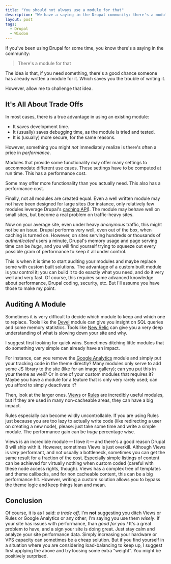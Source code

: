 ```yaml
---
title: "You should not always use a module for that"
description: "We have a saying in the Drupal community: there's a module for that. Allow me to challenge that idea."
layout: post
tags:
  - Drupal
  - Wisdom
---
```


If you've been using Drupal for some time, you know there's a saying in the community:

> There's a module for that

The idea is that, if you need something, there's a good chance someone has already written a module for it. Which saves you the trouble of writing it.

However, allow me to challenge that idea.

## It's All About Trade Offs

In most cases, there is a true advantage in using an existing module:

* It saves development time.
* It (usually) saves debugging time, as the module is tried and tested.
* It is (usually) more secure, for the same reasons.

However, something you might *not* immediately realize is there's often a price in *performance*.

Modules that provide some functionality may offer many settings to accommodate different use cases. These settings have to be computed at run time. This has a performance cost.

Some may offer more functionality than you actually need. This also has a performance cost.

Finally, not all modules are created equal. Even a well written module may not have been designed for large sites (for instance, only relatively few modules leverage Drupal's [caching API](https://www.drupal.org/node/145279)). The module may behave well on small sites, but become a real problem on traffic-heavy sites.

Now on your average site, even under heavy *anonymous* traffic, this might not be an issue. Drupal performs very well, even out of the box, when caching is turned on. However, on sites serving hundreds or thousands of *authenticated* users a minute, Drupal's memory usage and page serving time can be *huge*, and you will find yourself trying to squeeze out every possible gram of performance to keep it all under control.

This is when it is time to start auditing your modules and maybe replace some with custom built solutions. The advantage of a custom built module is *you* control it; you can build it to do exactly what you need, and do it very well and very fast. Of course, this requires some advanced knowledge about performance, Drupal coding, security, etc. But I'll assume you have those to make my point.

## Auditing A Module

Sometimes it is very difficult to decide which module to keep and which one to replace. Tools like the [Devel](https://www.drupal.org/project/devel) module can give you insight on SQL queries and some memory statistics. Tools like [New Relic](http://newrelic.com/) can give you a very deep understanding of what is slowing down your site and why.

I suggest first looking for quick wins. Sometimes ditching little modules that do something very simple can already have an impact.

For instance, can you remove the [Google Analytics](https://www.drupal.org/project/google_analytics) module and simply put your tracking code in the theme directly? Many modules only serve to add some JS library to the site (like for an image gallery); can you put this in your theme as well? Or in one of your custom modules that requires it? Maybe you have a module for a feature that is only very rarely used; can you afford to simply deactivate it?

Then, look at the larger ones. [Views](https://www.drupal.org/project/views) or [Rules](https://www.drupal.org/project/rules) are incredibly useful modules, but if they are used in many non-cacheable areas, they can have a big impact.

Rules especially can become wildly uncontrollable. If you are using Rules just because you are too lazy to actually write code (like redirecting a user on creating a new node), please: just take some time and write a simple module. The performance gain can be *huge* percentage wise.

Views is an incredible module&thinsp;&mdash;&thinsp;I love it&thinsp;&mdash;&thinsp;and there's a good reason Drupal 8 will ship with it. However, sometimes Views is just overkill. Although Views is *very* performant, and not usually a bottleneck, sometimes you can get the same result for a fraction of the cost. Especially simple listings of content can be achieved for virtually nothing when custom coded (careful with these node access rights, though). Views has a complex tree of templates and theme callbacks, and for non cacheable content, this can be a big performance hit. However, writing a custom solution allows you to bypass the theme logic and keep things lean and mean.

## Conclusion

Of course, it is as I said: *a trade off*. I'm **not** suggesting you ditch Views or Rules or Google Analytics or any other; I'm saying you use them *wisely*. If your site has issues with performance, than *good for you !* It's a great problem to have, and a sign your site is doing great. Just stay calm and analyze your site performance data. Simply increasing your hardware or VPS capacity can sometimes be a cheap solution. But if you find yourself in a situation where you are considering load-balancing to keep up, I suggest first applying the above and try loosing some extra &ldquo;weight&rdquo;. You might be positively surprised.
